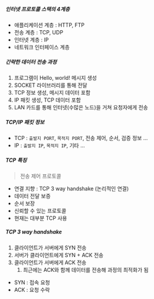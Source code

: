 ##### 인터넷 프로토콜 스택의 4계층 
- 애플리케이션 계층 : HTTP, FTP
- 전송 계층 : TCP, UDP
- 인터넷 계층 : IP
- 네트워크 인터페이스 계층

##### 간략한 데이터 전송 과정
1. 프로그램이 Hello, world! 메시지 생성
2. SOCKET 라이브러리를 통해 전달
3. TCP 정보 생성, 메시지 데이터 포함
4. IP 패킷 생성, TCP 데이터 포함
5. LAN 카드를 통해 인터넷(수많은 노드)을 거쳐 요청자에게 전송

##### TCP/IP 패킷 정보
- TCP : `출발지 PORT`, `목적지 PORT`, 전송 제어, 순서, 검증 정보 ...
- IP : `출발지 IP`, `목적지 IP`, 기타 ...

##### TCP 특징
> 전송 제어 프로토콜

- 연결 지향 : TCP 3 way handshake (논리적인 연결)
- 데이터 전달 보증
- 순서 보장
- 신뢰할 수 있는 프로토콜
- 현재는 대부분 TCP 사용

##### TCP 3 way handshake
1. 클라이언트가 서버에게 SYN 전송
2. 서버가 클라이언트에게 SYN + ACK 전송
3. 클라이언트가 서버에게 ACK 전송
   1. 최근에는 ACK와 함께 데이터를 전송해 과정의 최적화가 됨

- SYN : 접속 요청
- ACK : 요청 수락